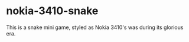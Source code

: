 # nokia-3410-snake

This is a snake mini game, styled as Nokia 3410's was during its glorious era.  
